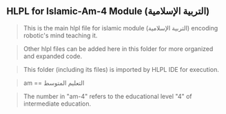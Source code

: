 ## HLPL for Islamic-Am-4 Module (التربية الإسلامية)
>This is the main hlpl file for islamic module (التربية الإسلامية) encoding robotic's mind teaching it.

>Other hlpl files can be added here in this folder for more organized and expanded code.

>This folder (including its files) is imported by HLPL IDE for execution.

>am == التعليم المتوسط

>The number in "am-4" refers to the educational level "4" of intermediate education.
